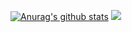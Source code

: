[![Anurag's github stats](https://github-readme-stats.vercel.app/api?username=thanasismpalatsoukas&count_private=true)](https://github.com/thanasismpalatsoukas/github-readme-stats)
![](https://komarev.com/ghpvc/?username=ThanasisMpalatsoukas)
